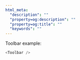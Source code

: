 ```yaml
---
html_meta:
  "description": ""
  "property=og:description": ""
  "property=og:title": ""
  "keywords": ""
---
```


Toolbar example:

```js
<Toolbar />
```
